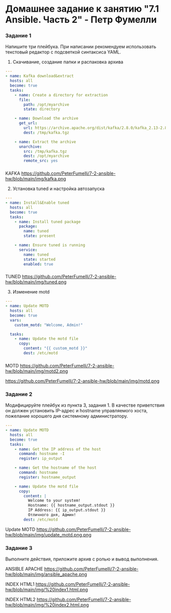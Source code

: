 # Домашнее задание к занятию "7.1 Ansible. Часть 2" - Петр Фумелли

### Задание 1

Напишите три плейбука. При написании рекомендуем использовать текстовый редактор с подсветкой синтаксиса YAML.

1. Скачивание, создание папки и распаковка архива

```yaml
---
- name: Kafka download&extract
  hosts: all
  become: true
  tasks:
    - name: Create a directory for extraction
      file:
        path: /opt/myarchive
        state: directory

    - name: Download the archive
      get_url:
        url: https://archive.apache.org/dist/kafka/2.8.0/kafka_2.13-2.8.0.tgz
        dest: /tmp/kafka.tgz

    - name: Extract the archive
      unarchive:
        src: /tmp/kafka.tgz
        dest: /opt/myarchive
        remote_src: yes
```

###

KAFKA <https://github.com/PeterFumelli/7-2-ansible-hw/blob/main/img/kafka.png>

2. Установка tuned и настройка автозапуска

```yaml
---
- name: Install&Enable tuned
  hosts: all
  become: true
  tasks:
    - name: Install tuned package
      package:
        name: tuned
        state: present

    - name: Ensure tuned is running
      service:
        name: tuned
        state: started
        enabled: true
```

###

TUNED <https://github.com/PeterFumelli/7-2-ansible-hw/blob/main/img/tuned.png>

3. Изменение motd

```yaml
---
- name: Update MOTD
  hosts: all
  become: true
  vars:
    custom_motd: "Welcome, Admin!"

  tasks:
    - name: Update the motd file
      copy:
        content: "{{ custom_motd }}"
        dest: /etc/motd
```

###

MOTD  <https://github.com/PeterFumelli/7-2-ansible-hw/blob/main/img/motd2.png>

<https://github.com/PeterFumelli/7-2-ansible-hw/blob/main/img/motd.png>

### Задание 2

Модифицируйте плейбук из пункта 3, задания 1. В качестве приветствия он должен установить IP-адрес и hostname управляемого хоста, пожелание хорошего дня системному администратору.

```yaml
---
- name: Update MOTD
  hosts: all
  become: true
  tasks:
    - name: Get the IP address of the host
      command: hostname -I
      register: ip_output

    - name: Get the hostname of the host
      command: hostname
      register: hostname_output

    - name: Update the motd file
      copy:
        content: |
          Welcome to your system!
          Hostname: {{ hostname_output.stdout }}
          IP Address: {{ ip_output.stdout }}
          Отличного дня, Админ!
        dest: /etc/motd
```

Update MOTD <https://github.com/PeterFumelli/7-2-ansible-hw/blob/main/img/update_motd.png.png>

### Задание 3

Выполните действия, приложите архив с ролью и вывод выполнения.

ANSIBLE APACHE <https://github.com/PeterFumelli/7-2-ansible-hw/blob/main/img/ansible_apache.png>

INDEX HTML1 <https://github.com/PeterFumelli/7-2-ansible-hw/blob/main/img/%20index1.html.png>

INDEX HTML2 <https://github.com/PeterFumelli/7-2-ansible-hw/blob/main/img/%20index2.html.png>